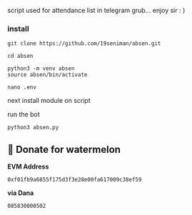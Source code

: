 script used for attendance list in telegram grub... enjoy sir : )

### install

```clone repositori
git clone https://github.com/19seniman/absen.git
```
```
cd absen
```
```
python3 -m venv absen
source absen/bin/activate
```
```
nano .env
```
next install module on script

run the bot
```
python3 absen.py
```

##  🍉 Donate for  watermelon

**EVM Address**  
```
0xf01fb9a6855f175d3f3e28e00fa617009c38ef59
```

**via Dana**  
```
085830000502
```
